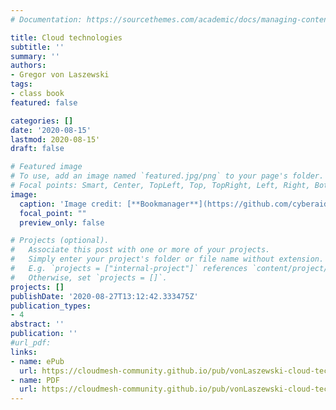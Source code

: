 ```yaml
---
# Documentation: https://sourcethemes.com/academic/docs/managing-content/

title: Cloud technologies
subtitle: ''
summary: ''
authors:
- Gregor von Laszewski
tags:
- class book
featured: false

categories: []
date: '2020-08-15'
lastmod: 2020-08-15'
draft: false

# Featured image
# To use, add an image named `featured.jpg/png` to your page's folder.
# Focal points: Smart, Center, TopLeft, Top, TopRight, Left, Right, BottomLeft, Bottom, BottomRight.
image:
  caption: 'Image credit: [**Bookmanager**](https://github.com/cyberaide/bookmanager)'
  focal_point: ""
  preview_only: false

# Projects (optional).
#   Associate this post with one or more of your projects.
#   Simply enter your project's folder or file name without extension.
#   E.g. `projects = ["internal-project"]` references `content/project/deep-learning/index.md`.
#   Otherwise, set `projects = []`.
projects: []
publishDate: '2020-08-27T13:12:42.333475Z'
publication_types:
- 4
abstract: ''
publication: ''
#url_pdf:
links:
- name: ePub
  url: https://cloudmesh-community.github.io/pub/vonLaszewski-cloud-technologies.epub
- name: PDF
  url: https://cloudmesh-community.github.io/pub/vonLaszewski-cloud-technologies.pdf
---
```

